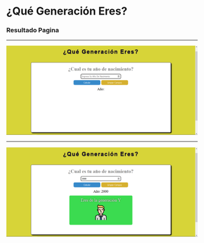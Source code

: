 # ¿Qué Generación Eres?
### Resultado Pagina

------------

![](https://raw.githubusercontent.com/Alane-Tc/QueGeneracionEres/master/SS/Captura1.PNG)

------------

![](https://raw.githubusercontent.com/Alane-Tc/QueGeneracionEres/master/SS/New.PNG)
